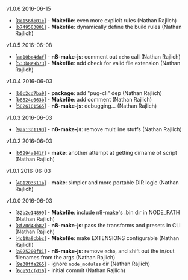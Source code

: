 v1.0.6 2016-06-15

* [[`8e156fe01e`](https://github.com/TooTallNate/n8-make/commit/8e156fe01e)] - **Makefile**: even more explicit rules (Nathan Rajlich)
* [[`b749503801`](https://github.com/TooTallNate/n8-make/commit/b749503801)] - **Makefile**: dynamically define the build rules (Nathan Rajlich)

v1.0.5 2016-06-08

* [[`ae10be4daf`](https://github.com/TooTallNate/n8-make/commit/ae10be4daf)] - **n8-make-js**: comment out `echo` call (Nathan Rajlich)
* [[`533b8e9b73`](https://github.com/TooTallNate/n8-make/commit/533b8e9b73)] - **Makefile**: add check for valid file extension (Nathan Rajlich)

v1.0.4 2016-06-03

* [[`b0c2cd7ba9`](https://github.com/TooTallNate/n8-make/commit/b0c2cd7ba9)] - **package**: add "pug-cli" dep (Nathan Rajlich)
* [[`b8824e063b`](https://github.com/TooTallNate/n8-make/commit/b8824e063b)] - **Makefile**: add comment (Nathan Rajlich)
* [[`5826101565`](https://github.com/TooTallNate/n8-make/commit/5826101565)] - **n8-make-js**: debugging... (Nathan Rajlich)

v1.0.3 2016-06-03

* [[`9aa13d119d`](https://github.com/TooTallNate/n8-make/commit/9aa13d119d)] - **n8-make-js**: remove multiline stuffs (Nathan Rajlich)

v1.0.2 2016-06-03

* [[`b5294a841f`](https://github.com/TooTallNate/n8-make/commit/b5294a841f)] - **make**: another attempt at getting dirname of script (Nathan Rajlich)

v1.0.1 2016-06-03

* [[`481203511a`](https://github.com/TooTallNate/n8-make/commit/481203511a)] - **make**: simpler and more portable DIR logic (Nathan Rajlich)

v1.0.0 2016-06-03

* [[`82b2e14899`](https://github.com/TooTallNate/n8-make/commit/82b2e14899)] - **Makefile**: include n8-make's .bin dir in NODE_PATH (Nathan Rajlich)
* [[`8f70d48b82`](https://github.com/TooTallNate/n8-make/commit/8f70d48b82)] - **n8-make-js**: pass the transforms and presets in CLI (Nathan Rajlich)
* [[`4c18a9cbbc`](https://github.com/TooTallNate/n8-make/commit/4c18a9cbbc)] - **Makefile**: make EXTENSIONS configurable (Nathan Rajlich)
* [[`a925200f81`](https://github.com/TooTallNate/n8-make/commit/a925200f81)] - **n8-make-js**: remove `echo`, and shift out the in/out filenames from the args (Nathan Rajlich)
* [[`9e38ffa265`](https://github.com/TooTallNate/n8-make/commit/9e38ffa265)] - ignore `node_modules` dir (Nathan Rajlich)
* [[`6ce51cfd16`](https://github.com/TooTallNate/n8-make/commit/6ce51cfd16)] - initial commit (Nathan Rajlich)
